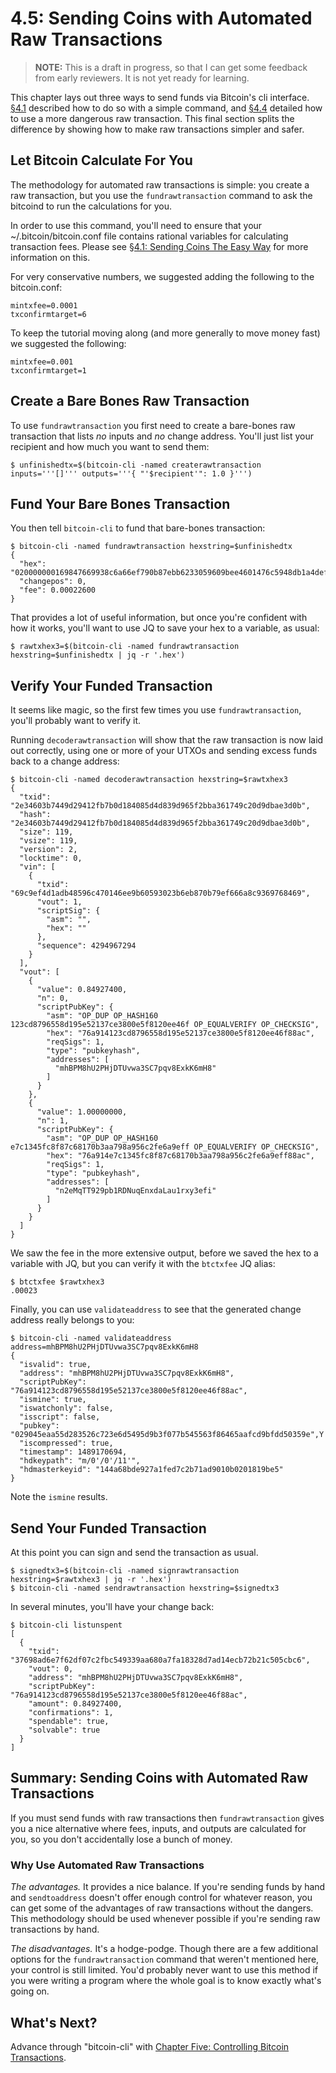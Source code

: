 # 4.5: Sending Coins with Automated Raw Transactions

> **NOTE:** This is a draft in progress, so that I can get some feedback from early reviewers. It is not yet ready for learning.

This chapter lays out three ways to send funds via Bitcoin's cli interface. [§4.1](04_1_Sending_Coins_The_Easy_Way.md) described how to do so with a simple command, and [§4.4](04_4_Sending_Coins_with_a_Raw_Transaction.md) detailed how to use a more dangerous raw transaction. This final section splits the difference by showing how to make raw transactions simpler and safer. 

## Let Bitcoin Calculate For You

The methodology for automated raw transactions is simple: you create a raw transaction, but you use the `fundrawtransaction` command to ask the bitcoind to run the calculations for you.

In order to use this command, you'll need to ensure that your ~/.bitcoin/bitcoin.conf file contains rational variables for calculating transaction fees. Please see [§4.1: Sending Coins The Easy Way](04_1_Sending_Coins_The_Easy_Way.md) for more information on this.

For very conservative numbers, we suggested adding the following to the bitcoin.conf:
```
mintxfee=0.0001
txconfirmtarget=6
```
To keep the tutorial moving along (and more generally to move money fast) we suggested the following:
```
mintxfee=0.001
txconfirmtarget=1
```

## Create a Bare Bones Raw Transaction

To use `fundrawtransaction` you first need to create a bare-bones raw transaction that lists _no_ inputs and _no_ change address. You'll just list your recipient and how much you want to send them:
```
$ unfinishedtx=$(bitcoin-cli -named createrawtransaction inputs='''[]''' outputs='''{ "'$recipient'": 1.0 }''')
```

## Fund Your Bare Bones Transaction

You then tell `bitcoin-cli` to fund that bare-bones transaction:
```
$ bitcoin-cli -named fundrawtransaction hexstring=$unfinishedtx
{
  "hex": "020000000169847669938c6a66ef790b87ebb6233059609bee4601476c5948db1a4defc9690100000000feffffff02a8e30f05000000001976a914a6f0ee37c44947f4137d56e4aab12f27ad50369188ac00e1f505000000001976a914e7c1345fc8f87c68170b3aa798a956c2fe6a9eff88ac00000000",
  "changepos": 0,
  "fee": 0.00022600
}
```
That provides a lot of useful information, but once you're confident with how it works, you'll want to use JQ to save your hex to a variable, as usual:
```
$ rawtxhex3=$(bitcoin-cli -named fundrawtransaction hexstring=$unfinishedtx | jq -r '.hex')
```
## Verify Your Funded Transaction

It seems like magic, so the first few times you use `fundrawtransaction`, you'll probably want to verify it.

Running `decoderawtransaction` will show that the raw transaction is now laid out correctly, using one or more of your UTXOs and sending excess funds back to a change address:
```
$ bitcoin-cli -named decoderawtransaction hexstring=$rawtxhex3
{
  "txid": "2e34603b7449d29412fb7b0d184085d4d839d965f2bba361749c20d9dbae3d0b",
  "hash": "2e34603b7449d29412fb7b0d184085d4d839d965f2bba361749c20d9dbae3d0b",
  "size": 119,
  "vsize": 119,
  "version": 2,
  "locktime": 0,
  "vin": [
    {
      "txid": "69c9ef4d1adb48596c470146ee9b60593023b6eb870b79ef666a8c9369768469",
      "vout": 1,
      "scriptSig": {
        "asm": "",
        "hex": ""
      },
      "sequence": 4294967294
    }
  ],
  "vout": [
    {
      "value": 0.84927400,
      "n": 0,
      "scriptPubKey": {
        "asm": "OP_DUP OP_HASH160 123cd8796558d195e52137ce3800e5f8120ee46f OP_EQUALVERIFY OP_CHECKSIG",
        "hex": "76a914123cd8796558d195e52137ce3800e5f8120ee46f88ac",
        "reqSigs": 1,
        "type": "pubkeyhash",
        "addresses": [
          "mhBPM8hU2PHjDTUvwa3SC7pqv8ExkK6mH8"
        ]
      }
    }, 
    {
      "value": 1.00000000,
      "n": 1,
      "scriptPubKey": {
        "asm": "OP_DUP OP_HASH160 e7c1345fc8f87c68170b3aa798a956c2fe6a9eff OP_EQUALVERIFY OP_CHECKSIG",
        "hex": "76a914e7c1345fc8f87c68170b3aa798a956c2fe6a9eff88ac",
        "reqSigs": 1,
        "type": "pubkeyhash",
        "addresses": [
          "n2eMqTT929pb1RDNuqEnxdaLau1rxy3efi"
        ]
      }
    }
  ]
}
```
We saw the fee in the more extensive output, before we saved the hex to a variable with JQ, but you can verify it with the `btctxfee` JQ alias:
```
$ btctxfee $rawtxhex3
.00023
```
Finally, you can use `validateaddress` to see that the generated change address really belongs to you:
```
$ bitcoin-cli -named validateaddress address=mhBPM8hU2PHjDTUvwa3SC7pqv8ExkK6mH8
{
  "isvalid": true,
  "address": "mhBPM8hU2PHjDTUvwa3SC7pqv8ExkK6mH8",
  "scriptPubKey": "76a914123cd8796558d195e52137ce3800e5f8120ee46f88ac",
  "ismine": true,
  "iswatchonly": false,
  "isscript": false,
  "pubkey": "029045eaa55d283526c723e6d5495d9b3f077b545563f86465aafcd9bfdd50359e",Y
  "iscompressed": true,
  "timestamp": 1489170694,
  "hdkeypath": "m/0'/0'/11'",
  "hdmasterkeyid": "144a68bde927a1fed7c2b71ad9010b0201819be5"
}
```
Note the `ismine` results.

## Send Your Funded Transaction

At this point you can sign and send the transaction as usual.
```
$ signedtx3=$(bitcoin-cli -named signrawtransaction hexstring=$rawtxhex3 | jq -r '.hex')
$ bitcoin-cli -named sendrawtransaction hexstring=$signedtx3
```
In several minutes, you'll have your change back:
```
$ bitcoin-cli listunspent
[
  {
    "txid": "37698ad6e7f62df07c2fbc549339aa680a7fa18328d7ad14ecb72b21c505cbc6",
    "vout": 0,
    "address": "mhBPM8hU2PHjDTUvwa3SC7pqv8ExkK6mH8",
    "scriptPubKey": "76a914123cd8796558d195e52137ce3800e5f8120ee46f88ac",
    "amount": 0.84927400,
    "confirmations": 1,
    "spendable": true,
    "solvable": true
  }
]
```

## Summary: Sending Coins with Automated Raw Transactions

If you must send funds with raw transactions then `fundrawtransaction` gives you a nice alternative where fees, inputs, and outputs are calculated for you, so you don't accidentally lose a bunch of money.

### Why Use Automated Raw Transactions

_The advantages._ It provides a nice balance. If you're sending funds by hand and `sendtoaddress` doesn't offer enough control for whatever reason, you can get some of the advantages of raw transactions without the dangers. This methodology should be used whenever possible if you're sending raw transactions by hand.

_The disadvantages._ It's a hodge-podge. Though there are a few additional options for the `fundrawtransaction` command that weren't mentioned here, your control is still limited. You'd probably never want to use this method if you were writing a program where the whole goal is to know exactly what's going on.

## What's Next?

Advance through "bitcoin-cli" with [Chapter Five: Controlling Bitcoin Transactions](05_0_Controlling_Bitcoin_Transactions.md).

